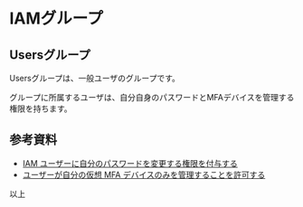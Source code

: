 # IAMグループ

## Usersグループ

Usersグループは、一般ユーザのグループです。

グループに所属するユーザは、自分自身のパスワードとMFAデバイスを管理する権限を持ちます。

## 参考資料

* [IAM ユーザーに自分のパスワードを変更する権限を付与する](https://docs.aws.amazon.com/ja_jp/IAM/latest/UserGuide/id_credentials_passwords_enable-user-change.html)
* [ユーザーが自分の仮想 MFA デバイスのみを管理することを許可する](https://docs.aws.amazon.com/ja_jp/IAM/latest/UserGuide/id_credentials_delegate-permissions_examples.html#creds-policies-mfa-console)

以上

